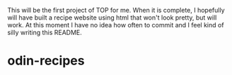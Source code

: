 This will be the first project of TOP for me.
When it is complete, I hopefully will have built a recipe website using html that won't look pretty, but will work.
At this moment I have no idea how often to commit and I feel kind of silly writing this README.
# odin-recipes